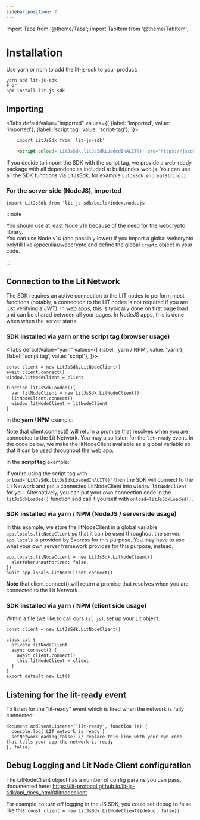 ```yaml
---
sidebar_position: 2
---
```


import Tabs from '@theme/Tabs';
import TabItem from '@theme/TabItem';

# Installation

Use yarn or npm to add the lit-js-sdk to your product:

```
yarn add lit-js-sdk
# or
npm install lit-js-sdk
```

## Importing

<Tabs
defaultValue="imported"
values={[
{label: 'imported', value: 'imported'},
{label: 'script tag', value: 'script-tag'},
]}>
<TabItem value="imported">

```html
    import LitJsSdk from 'lit-js-sdk'
```
	
</TabItem>
	
<TabItem value="script-tag">

```html
    <script onload='LitJsSdk.litJsSdkLoadedInALIT()' src="https://jscdn.litgateway.com/index.web.js"></script>
```

If you decide to import the SDK with the script tag, we provide a web-ready package with all dependencies included at build/index.web.js.
You can use all the SDK functions via LitJsSdk, for example `LitJsSdk.encryptString()`
	
</TabItem>
</Tabs>


### For the server side (NodeJS), imported

```
import LitJsSdk from 'lit-js-sdk/build/index.node.js'
```

:::note

You should use at least Node v16 because of the need for the webcrypto library.  
You can use Node v14 (and possibly lower) if you import a global webcrypto polyfill like @peculiar/webcrypto and define the global `crypto` object in your code.

:::

<!-- ### For React

First, add `lit-js-sdk` to your react app

```
yarn add lit-js-sdk
```

If you are using `create-react-app ≥ 5` you may be see this error:

```jsx
BREAKING CHANGE: webpack < 5 used to include polyfills for node.js core modules by default.
This is no longer the case. Verify if you need this module and configure a polyfill for it.
```

This is because NodeJS polyfills are no longer included in the node modules.

You will need to install this NPM package to rewrite your app

```jsx
yarn add react-app-rewired --dev
```

and the following for polyfills:

```jsx
yarn add --dev react-app-rewired process crypto-browserify stream-browserify stream-http buffer path-browserify
```

Then, in the root of your project, create `config-overrides.js` with the following content:

```jsx
const webpack = require('webpack');

module.exports = function override(config) {
    const fallback = config.resolve.fallback || {};
    Object.assign(fallback, {
        "crypto": require.resolve("crypto-browserify"),
        "stream": require.resolve("stream-browserify"),
        "http": require.resolve("stream-http"),
        "path": require.resolve("path-browserify")
    })
    config.resolve.fallback = fallback;
    config.plugins = (config.plugins || []).concat([
        new webpack.ProvidePlugin({
            process: 'process/browser',
            Buffer: ['buffer', 'Buffer']
        })
    ])
    return config;
}
```

Finally, you will need to change your `react-scripts` to `react-app-rewired` in your `package.json`

```jsx
"scripts": {
	"start": "react-app-rewired start",
	"build": "react-app-rewired build",
	"test": "react-app-rewired test",
	"eject": "react-app-rewired eject"
},
```

The missing modules are now included, your app should be working with `import LitJsSdk from 'lit-js-sdk';` -->

## Connection to the Lit Network

The SDK requires an active connection to the LIT nodes to perform most functions (notably, a connection to the LIT nodes is not required if you are just verifying a JWT). In web apps, this is typically done on first page load and can be shared between all your pages. In NodeJS apps, this is done when when the server starts.

### SDK installed via yarn or the script tag (browser usage)

<Tabs
defaultValue="yarn"
values={[
{label: 'yarn / NPM', value: 'yarn'},
{label: 'script tag', value: 'script'},
]}>
<TabItem value="yarn">

    const client = new LitJsSdk.LitNodeClient()
    await client.connect()
    window.litNodeClient = client

</TabItem>
<TabItem value="script">

    function litJsSdkLoaded(){
      var litNodeClient = new LitJsSdk.LitNodeClient()
      litNodeClient.connect()
      window.litNodeClient = litNodeClient
    }

</TabItem>
</Tabs>

In the **yarn / NPM** example:

Note that client.connect() will return a promise that resolves when you are connected to the Lit Network. You may also listen for the `lit-ready` event. In the code below, we make the litNodeClient available as a global variable so that it can be used throughout the web app.

In the **script tag** example:

If you're using the script tag with `onload='LitJsSdk.litJsSdkLoadedInALIT()'` then the SDK will connect to the Lit Network and put a connected LitNodeClient into `window.litNodeClient` for you. Alternatively, you can put your own connection code in the `litJsSdkLoaded()` function and call it yourself with `onload=litJsSdkLoaded()`.

### SDK installed via yarn / NPM (NodeJS / serverside usage)

In this example, we store the litNodeClient in a global variable `app.locals.litNodeClient` so that it can be used throughout the server. `app.locals` is provided by Express for this purpose. You may have to use what your own server framework provides for this purpose, instead.

```
app.locals.litNodeClient = new LitJsSdk.LitNodeClient({
  alertWhenUnauthorized: false,
})
await app.locals.litNodeClient.connect()
```

**Note** that client.connect() will return a promise that resolves when you are connected to the Lit Network.

### SDK installed via yarn / NPM (client side usage)

Within a file (we like to call ours `lit.js`), set up your Lit object.

```
const client = new LitJsSdk.LitNodeClient()

class Lit {
  private litNodeClient
  async connect() {
    await client.connect()
    this.litNodeClient = client
  }
}
export default new Lit()
```

## Listening for the lit-ready event

To listen for the "lit-ready" event which is fired when the network is fully connected:

```
document.addEventListener('lit-ready', function (e) {
  console.log('LIT network is ready')
  setNetworkLoading(false) // replace this line with your own code that tells your app the network is ready
}, false)
```

## Debug Logging and Lit Node Client configuration

The LitNodeClient object has a number of config params you can pass, documented here: https://lit-protocol.github.io/lit-js-sdk/api_docs_html/#litnodeclient

For example, to turn off logging in the JS SDK, you could set debug to false like this: `const client = new LitJsSdk.LitNodeClient({debug: false})`
